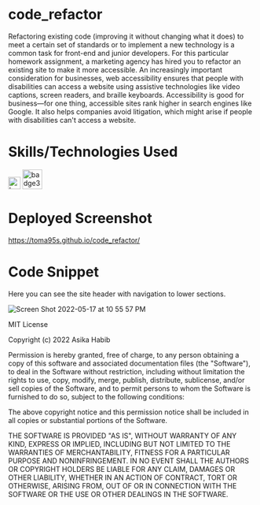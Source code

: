 # code_refactor
Refactoring existing code (improving it without changing what it does) to meet a certain set of standards or to implement a new technology is a common task for front-end and junior developers. For this particular homework assignment, a marketing agency has hired you to refactor an existing site to make it more accessible. An increasingly important consideration for businesses, web accessibility ensures that people with disabilities can access a website using assistive technologies like video captions, screen readers, and braille keyboards. Accessibility is good for business—for one thing, accessible sites rank higher in search engines like Google. It also helps companies avoid litigation, which might arise if people with disabilities can't access a website. 

# Skills/Technologies Used

<p float="center">
<img width="25" alt="badge4" src="https://img.shields.io/badge/-CSS-orange"> 
<img width="40" alt="badge3" src="https://img.shields.io/badge/-HTML-red"> 
</p>

# Deployed Screenshot

https://toma95s.github.io/code_refactor/


# Code Snippet

Here you can see the site header with navigation to lower sections.
 
![Screen Shot 2022-05-17 at 10 55 57 PM](https://user-images.githubusercontent.com/101033224/168967385-79987694-d3f5-4303-ac32-45f6724baa70.png)




MIT License

Copyright (c) 2022 Asika Habib

Permission is hereby granted, free of charge, to any person obtaining a copy
of this software and associated documentation files (the "Software"), to deal
in the Software without restriction, including without limitation the rights
to use, copy, modify, merge, publish, distribute, sublicense, and/or sell
copies of the Software, and to permit persons to whom the Software is
furnished to do so, subject to the following conditions:

The above copyright notice and this permission notice shall be included in all
copies or substantial portions of the Software.

THE SOFTWARE IS PROVIDED "AS IS", WITHOUT WARRANTY OF ANY KIND, EXPRESS OR
IMPLIED, INCLUDING BUT NOT LIMITED TO THE WARRANTIES OF MERCHANTABILITY,
FITNESS FOR A PARTICULAR PURPOSE AND NONINFRINGEMENT. IN NO EVENT SHALL THE
AUTHORS OR COPYRIGHT HOLDERS BE LIABLE FOR ANY CLAIM, DAMAGES OR OTHER
LIABILITY, WHETHER IN AN ACTION OF CONTRACT, TORT OR OTHERWISE, ARISING FROM,
OUT OF OR IN CONNECTION WITH THE SOFTWARE OR THE USE OR OTHER DEALINGS IN THE
SOFTWARE.